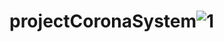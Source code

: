 # projectCoronaSystem![1](https://github.com/moamnhmdany/projectCoronaSystem/assets/44198109/58effede-281e-4d86-9dba-d23142c53152)
